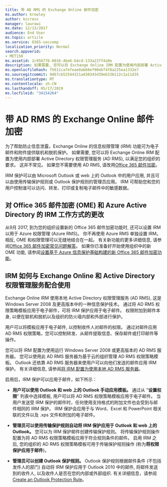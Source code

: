 ```yaml
---
title: 带 AD RMS 的 Exchange Online 邮件加密
ms.author: krowley
author: kccross
manager: laurawi
ms.date: 12/13/2017
audience: End User
ms.topic: article
ms.service: O365-seccomp
localization_priority: Normal
search.appverid:
- MET150
ms.assetid: 2c956776-0016-4be6-b4cd-133a237f4a9e
description: 如果需要, 您可以将 Exchange Online IRM 配置为使用内部部署 Active Directory 权限管理服务 (AD RMS), 以满足您的组织的要求。 这并不常见。 如果您不需要使用 AD RMS, 请改用 Office 邮件加密。
ms.openlocfilehash: f5611ca7efeae0ab60ef90ebf4f8a225ea1332e7
ms.sourcegitcommit: 9d67cb52544321a430343d39eb336112c1a11d35
ms.translationtype: MT
ms.contentlocale: zh-CN
ms.lasthandoff: 05/17/2019
ms.locfileid: "34154264"
---
```

# <a name="exchange-online-mail-encryption-with-ad-rms"></a>带 AD RMS 的 Exchange Online 邮件加密

为了帮助防止信息泄露，Exchange Online 的信息权限管理 (IRM) 功能可为电子邮件和附件提供联机和脱机保护。 如果需要, 您可以将 Exchange Online IRM 配置为使用内部部署 Active Directory 权限管理服务 (AD RMS), 以满足您的组织的要求。 这并不常见。 如果您不需要使用 AD RMS, 请改用[Office 365 邮件加密](ome.md)。 

IRM 保护可以由 Microsoft Outlook 或 web 上的 Outlook 中的用户应用, 并且可以由使用传输保护规则或 Outlook 保护规则的管理员应用。 IRM 可帮助您和您的用户控制谁可以访问、转发、打印或复制电子邮件中的敏感数据。
  
## <a name="changes-to-how-irm-works-with-office-365-message-encryption-ome-and-azure-active-directory"></a>对 Office 365 邮件加密 (OME) 和 Azure Active Directory 的 IRM 工作方式的更改

从9月 2017, 到为您的组织设置新的 Office 365 邮件加密功能时, 还可以设置 IRM 以用于 Azure 权限管理 (Azure RMS)。 你不再使用 Azure RMS 单独设置 IRM。 相反, OME 和权限管理可以无缝地结合在一起。 有关新功能的更多详细信息, 请参阅[Office 365 邮件加密常见问题解答](https://support.office.com/article/0432dce9-d9b6-4e73-8a13-4a932eb0081e)。 如果你已准备好开始使用组织中的新 OME 功能, 请参阅[设置基于 Azure 信息保护基础构建的新 Office 365 邮件加密功能](https://support.office.com/article/7ff0c040-b25c-4378-9904-b1b50210d00e)。
  
## <a name="how-irm-works-with-exchange-online-and-active-directory-rights-management-services"></a>IRM 如何与 Exchange Online 和 Active Directory 权限管理服务配合使用

Exchange Online IRM 使用本地 Active Directory 权限管理服务 (AD RMS), 这是 Windows Server 2008 及更高版本中的一种信息保护技术。 通过将 AD RMS 权限策略模板应用于电子邮件，可将 IRM 保护应用于电子邮件。 权限附加到邮件本身, 以便在联机和脱机以及组织的防火墙内部和外部进行保护。
  
用户可以将模板应用于电子邮件, 以控制收件人对邮件的权限。 通过对邮件应用 AD RMS 权限策略，您可以控制转发、从邮件提取信息、保存邮件或打印邮件等操作。
  
您可以将 IRM 配置为使用运行 Windows Server 2008 或更高版本的 AD RMS 服务器。 您可以使用此 AD RMS 服务器为基于云的组织管理 AD RMS 权限策略模板。 Outlook 还依靠 AD RMS 服务器来使用户可以向他们发送的邮件应用 IRM 保护。 有关详细信息, 请参阅[将 IRM 配置为使用本地 AD RMS 服务器](configure-irm-to-use-an-on-premises-ad-rms-server.md)。 
  
启用后，IRM 保护可以应用于邮件，如下所示：
  
- **用户可以使用 Outlook 和 web 上的 Outlook 手动应用模板。** 通过从 "**设置权限**" 列表中选择模板, 用户可以将 AD RMS 权限策略模板应用于电子邮件。 当用户发送受 IRM 保护的邮件时，任何使用支持格式的附加文件也会受到与邮件相同的 IRM 保护。 IRM 保护会应用于与 Word、Excel 和 PowerPoint 相关联的文件以及 .xps 文件和附加的电子邮件。 
    
- **管理员可以使用传输保护规则自动将 IRM 保护应用于 Outlook 和 web 上的 Outlook。** 您可以为 IRM 保护邮件创建传输保护规则。 将传输保护规则操作配置为将 AD RMS 权限策略模板应用于符合规则条件的邮件。 启用 IRM 之后, 您的组织的 AD RMS 权限策略模板可用于传输保护规则操作 (称为**将权限保护应用于邮件**)。
    
- **管理员可以创建 Outlook 保护规则。** Outlook 保护规则根据邮件条件 (不包括发件人的部门) 自动将 IRM 保护应用于 Outlook 2010 中的邮件, 将邮件发送到的收件人, 以及收件人是否在您的内部或外部组织. 有关详细信息，请参阅[Create an Outlook Protection Rule](http://technet.microsoft.com/library/da64750d-faaf-44de-ad8c-888eba7fbdbf.aspx)。
    

